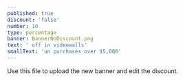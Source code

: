 ```yaml
---
published: true
discount: 'false'
number: 10
type: percentage
banner: BannerNoDiscount.png
text: ' off in videowalls'
smallText: 'un purchases over $5,000'
---
```


Use this file to upload the new banner and edit the discount.
